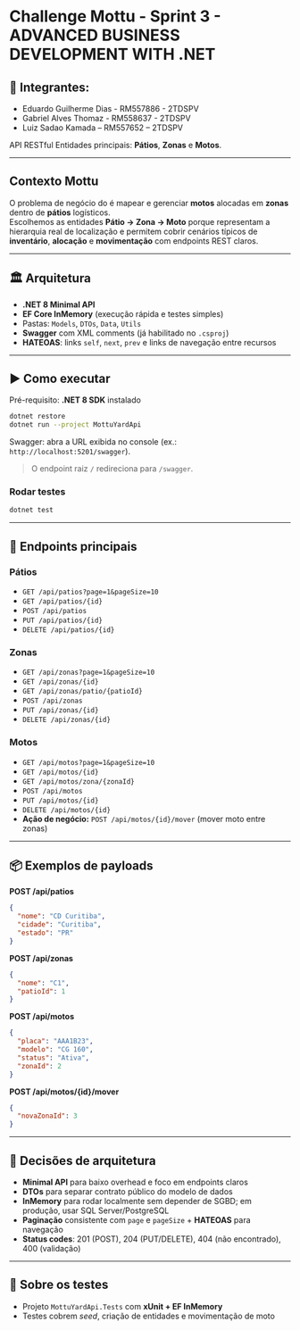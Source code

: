 # Challenge Mottu - Sprint 3 - ADVANCED BUSINESS DEVELOPMENT WITH .NET

## 👥 Integrantes:
- Eduardo Guilherme Dias - RM557886 - 2TDSPV
- Gabriel Alves Thomaz - RM558637 - 2TDSPV
- Luiz Sadao Kamada – RM557652 – 2TDSPV


API RESTful
Entidades principais: **Pátios**, **Zonas** e **Motos**.

---

## Contexto Mottu

O problema de negócio do é mapear e gerenciar **motos** alocadas em **zonas** dentro de **pátios** logísticos.  
Escolhemos as entidades **Pátio → Zona → Moto** porque representam a hierarquia real de localização e permitem cobrir cenários típicos de **inventário**, **alocação** e **movimentação** com endpoints REST claros.

---

## 🏛️ Arquitetura

- **.NET 8 Minimal API**
- **EF Core InMemory** (execução rápida e testes simples)
- Pastas: `Models`, `DTOs`, `Data`, `Utils`
- **Swagger** com XML comments (já habilitado no `.csproj`)
- **HATEOAS**: links `self`, `next`, `prev` e links de navegação entre recursos

---

## ▶️ Como executar

Pré-requisito: **.NET 8 SDK** instalado

```bash
dotnet restore
dotnet run --project MottuYardApi
```
Swagger: abra a URL exibida no console (ex.: `http://localhost:5201/swagger`).

> O endpoint raiz `/` redireciona para `/swagger`.

### Rodar testes
```bash
dotnet test
```

---

## 🧭 Endpoints principais

### Pátios
- `GET /api/patios?page=1&pageSize=10`
- `GET /api/patios/{id}`
- `POST /api/patios`
- `PUT /api/patios/{id}`
- `DELETE /api/patios/{id}`

### Zonas
- `GET /api/zonas?page=1&pageSize=10`
- `GET /api/zonas/{id}`
- `GET /api/zonas/patio/{patioId}`
- `POST /api/zonas`
- `PUT /api/zonas/{id}`
- `DELETE /api/zonas/{id}`

### Motos
- `GET /api/motos?page=1&pageSize=10`
- `GET /api/motos/{id}`
- `GET /api/motos/zona/{zonaId}`
- `POST /api/motos`
- `PUT /api/motos/{id}`
- `DELETE /api/motos/{id}`
- **Ação de negócio:** `POST /api/motos/{id}/mover` (mover moto entre zonas)

---

## 📦 Exemplos de payloads

**POST /api/patios**
```json
{
  "nome": "CD Curitiba",
  "cidade": "Curitiba",
  "estado": "PR"
}
```

**POST /api/zonas**
```json
{
  "nome": "C1",
  "patioId": 1
}
```

**POST /api/motos**
```json
{
  "placa": "AAA1B23",
  "modelo": "CG 160",
  "status": "Ativa",
  "zonaId": 2
}
```

**POST /api/motos/{id}/mover**
```json
{
  "novaZonaId": 3
}
```

---

## 🔧 Decisões de arquitetura

- **Minimal API** para baixo overhead e foco em endpoints claros
- **DTOs** para separar contrato público do modelo de dados
- **InMemory** para rodar localmente sem depender de SGBD; em produção, usar SQL Server/PostgreSQL
- **Paginação** consistente com `page` e `pageSize` + **HATEOAS** para navegação
- **Status codes**: 201 (POST), 204 (PUT/DELETE), 404 (não encontrado), 400 (validação)

---

## 🧪 Sobre os testes

- Projeto `MottuYardApi.Tests` com **xUnit + EF InMemory**
- Testes cobrem _seed_, criação de entidades e movimentação de moto
